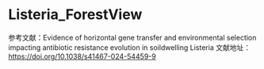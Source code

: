 # Listeria_ForestView

参考文献：Evidence of horizontal gene transfer and environmental selection impacting antibiotic resistance evolution in soildwelling Listeria
文献地址：https://doi.org/10.1038/s41467-024-54459-9
